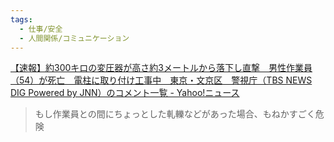 ```yaml
---
tags:
  - 仕事/安全
  - 人間関係/コミュニケーション
---
```

[【速報】約300キロの変圧器が高さ約3メートルから落下し直撃　男性作業員（54）が死亡　電柱に取り付け工事中　東京・文京区　警視庁（TBS NEWS DIG Powered by JNN）のコメント一覧 - Yahoo!ニュース](https://news.yahoo.co.jp/articles/52d663927a6615a78c30b4aa4df43f080350ba06/comments)

>もし作業員との間にちょっとした軋轢などがあった場合、もねかすごく危険

